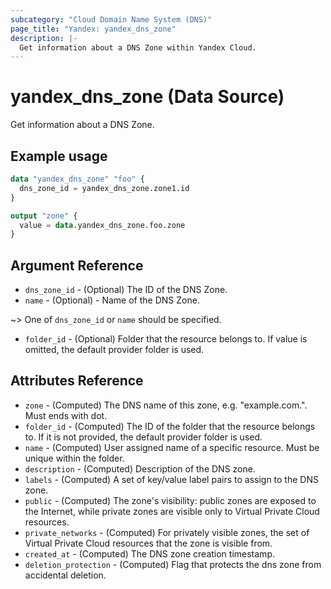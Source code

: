 ```yaml
---
subcategory: "Cloud Domain Name System (DNS)"
page_title: "Yandex: yandex_dns_zone"
description: |-
  Get information about a DNS Zone within Yandex Cloud.
---
```


# yandex_dns_zone (Data Source)

Get information about a DNS Zone.

## Example usage

```terraform
data "yandex_dns_zone" "foo" {
  dns_zone_id = yandex_dns_zone.zone1.id
}

output "zone" {
  value = data.yandex_dns_zone.foo.zone
}
```

## Argument Reference

* `dns_zone_id` - (Optional) The ID of the DNS Zone.
* `name` - (Optional) - Name of the DNS Zone.

~> One of `dns_zone_id` or `name` should be specified.

* `folder_id` - (Optional) Folder that the resource belongs to. If value is omitted, the default provider folder is used.

## Attributes Reference

* `zone` - (Computed) The DNS name of this zone, e.g. "example.com.". Must ends with dot.
* `folder_id` - (Computed) The ID of the folder that the resource belongs to. If it is not provided, the default provider folder is used.
* `name` - (Computed) User assigned name of a specific resource. Must be unique within the folder.
* `description` - (Computed) Description of the DNS zone.
* `labels` - (Computed) A set of key/value label pairs to assign to the DNS zone.
* `public` - (Computed) The zone's visibility: public zones are exposed to the Internet, while private zones are visible only to Virtual Private Cloud resources.
* `private_networks` - (Computed) For privately visible zones, the set of Virtual Private Cloud resources that the zone is visible from.
* `created_at` - (Computed) The DNS zone creation timestamp.
* `deletion_protection` - (Computed) Flag that protects the dns zone from accidental deletion.
